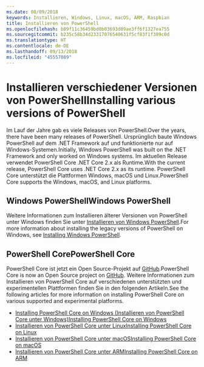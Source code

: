 ```yaml
---
ms.date: 08/09/2018
keywords: Installieren, Windows, Linux, macOS, ARM, Raspbian
title: Installieren von PowerShell
ms.openlocfilehash: b89f11c36459bd0b03693d89ae3ff6f1327ea755
ms.sourcegitcommit: b235c58b34d23317076540631f5cf83f1f309c0d
ms.translationtype: HT
ms.contentlocale: de-DE
ms.lasthandoff: 09/13/2018
ms.locfileid: "45557089"
---
```

# <a name="installing-various-versions-of-powershell"></a><span data-ttu-id="5e623-103">Installieren verschiedener Versionen von PowerShell</span><span class="sxs-lookup"><span data-stu-id="5e623-103">Installing various versions of PowerShell</span></span>

<span data-ttu-id="5e623-104">Im Lauf der Jahre gab es viele Releases von PowerShell.</span><span class="sxs-lookup"><span data-stu-id="5e623-104">Over the years, there have been many releases of PowerShell.</span></span> <span data-ttu-id="5e623-105">Ursprünglich baute Windows PowerShell auf dem .NET Framework auf und funktionierte nur auf Windows-Systemen.</span><span class="sxs-lookup"><span data-stu-id="5e623-105">Initially, Windows PowerShell was built on the .NET Framework and only worked on Windows systems.</span></span> <span data-ttu-id="5e623-106">Im aktuellen Release verwendet PowerShell Core .NET Core 2.x als Runtime.</span><span class="sxs-lookup"><span data-stu-id="5e623-106">With the current release, PowerShell Core uses .NET Core 2.x as its runtime.</span></span> <span data-ttu-id="5e623-107">PowerShell Core unterstützt die Plattformen Windows, macOS und Linux.</span><span class="sxs-lookup"><span data-stu-id="5e623-107">PowerShell Core supports the Windows, macOS, and Linux platforms.</span></span>

## <a name="windows-powershell"></a><span data-ttu-id="5e623-108">Windows PowerShell</span><span class="sxs-lookup"><span data-stu-id="5e623-108">Windows PowerShell</span></span>

<span data-ttu-id="5e623-109">Weitere Informationen zum Installieren älterer Versionen von PowerShell unter Windows finden Sie unter [Installieren von Windows PowerShell](installing-windows-powershell.md).</span><span class="sxs-lookup"><span data-stu-id="5e623-109">For more information about installing the legacy versions of PowerShell on Windows, see [Installing Windows PowerShell](installing-windows-powershell.md).</span></span>

## <a name="powershell-core"></a><span data-ttu-id="5e623-110">PowerShell Core</span><span class="sxs-lookup"><span data-stu-id="5e623-110">PowerShell Core</span></span>

<span data-ttu-id="5e623-111">PowerShell Core ist jetzt ein Open Source-Projekt auf [GitHub](https://github.com/powershell/powershell).</span><span class="sxs-lookup"><span data-stu-id="5e623-111">PowerShell Core is now an Open Source project on [GitHub](https://github.com/powershell/powershell).</span></span>
<span data-ttu-id="5e623-112">Weitere Informationen zum Installieren von PowerShell Core auf verschiedenen unterstützten und experimentellen Plattformen finden Sie in den folgenden Artikeln.</span><span class="sxs-lookup"><span data-stu-id="5e623-112">See the following articles for more information on installing PowerShell Core on various supported and experimental platforms.</span></span>

- [<span data-ttu-id="5e623-113">Installing PowerShell Core on Windows (Installieren von PowerShell Core unter Windows)</span><span class="sxs-lookup"><span data-stu-id="5e623-113">Installing PowerShell Core on Windows</span></span>](Installing-PowerShell-Core-on-Windows.md)
- [<span data-ttu-id="5e623-114">Installieren von PowerShell Core unter Linux</span><span class="sxs-lookup"><span data-stu-id="5e623-114">Installing PowerShell Core on Linux</span></span>](Installing-PowerShell-Core-on-Linux.md)
- [<span data-ttu-id="5e623-115">Installieren von PowerShell Core unter macOS</span><span class="sxs-lookup"><span data-stu-id="5e623-115">Installing PowerShell Core on macOS</span></span>](Installing-PowerShell-Core-on-macOS.md)
- [<span data-ttu-id="5e623-116">Installieren von PowerShell Core unter ARM</span><span class="sxs-lookup"><span data-stu-id="5e623-116">Installing PowerShell Core on ARM</span></span>](PowerShell-Core-on-ARM.md)
